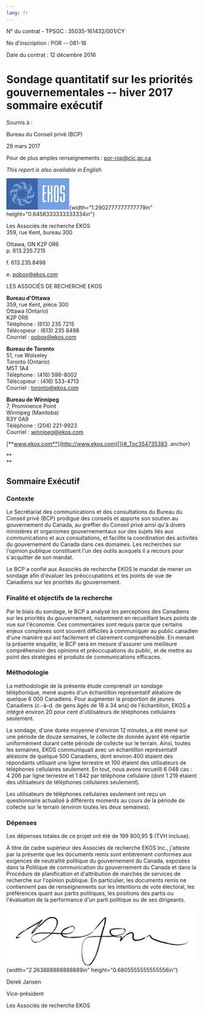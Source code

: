 ```yaml
---
lang: fr
---
```


N° du contrat - TPSGC : 35035-161432/001/CY

No d'inscription : POR -- 081-16

Date du contrat : 12 décembre 2016

# Sondage quantitatif sur les priorités gouvernementales -- hiver 2017 sommaire exécutif

Soumis à :

Bureau du Conseil privé (BCP)

29 mars 2017

Pour de plus amples renseignements : por-rop@cic.gc.ca

*This report is also available in English*

![Logo Ekos](media/media/image1.jpeg "Logo Ekos"){width="1.2902777777777779in" height="0.6458333333333334in"}

Les Associés de recherche EKOS\
359, rue Kent, bureau 300

Ottawa, ON K2P 0R6\
p. 613.235.7215

f\. 613.235.8498

e\. pobox@ekos.com

LES ASSOCIÉS DE RECHERCHE EKOS

**Bureau d'Ottawa**\
359, rue Kent, pièce 300\
Ottawa (Ontario)\
K2P 0R6\
Téléphone : (613) 235 7215\
Télécopieur : (613) 235 8498\
Courriel : pobox@ekos.com

**Bureau de Toronto**\
51, rue Wolseley\
Toronto (Ontario)\
M5T 1A4\
Téléphone : (416) 598-8002\
Télécopieur : (416) 533-4713\
Courriel : toronto@ekos.com

**Bureau de Winnipeg**\
7, Prominence Point\
Winnipeg (Manitoba)\
R3Y 0A9\
Téléphone : (204) 221-9923\
Courriel : winnipeg@ekos.com

[**www.ekos.com**](http://www.ekos.com)[]{#_Toc354735383 .anchor}

**\
**

## Sommaire Exécutif

### Contexte

Le Secrétariat des communications et des consultations du Bureau du Conseil privé (BCP) prodigue des conseils et apporte son soutien au gouvernement du Canada, au greffier du Conseil privé ainsi qu'à divers ministères et organismes gouvernementaux sur des sujets liés aux communications et aux consultations, et facilite la coordination des activités du gouvernement du Canada dans ces domaines. Les recherches sur l'opinion publique constituent l'un des outils auxquels il a recours pour s'acquitter de son mandat.

Le BCP a confié aux Associés de recherche EKOS le mandat de mener un sondage afin d'évaluer les préoccupations et les points de vue de Canadiens sur les priorités du gouvernement.

### Finalité et objectifs de la recherche

Par le biais du sondage, le BCP a analysé les perceptions des Canadiens sur les priorités du gouvernement, notamment en recueillant leurs points de vue sur l'économie. Ces commentaires sont requis parce que certains enjeux complexes sont souvent difficiles à communiquer au public canadien d'une manière qui est facilement et clairement compréhensible. En menant la présente enquête, le BCP sera en mesure d'assurer une meilleure compréhension des opinions et préoccupations du public, et de mettre au point des stratégies et produits de communications efficaces.

### Méthodologie

La méthodologie de la présente étude comprenait un sondage téléphonique, mené auprès d'un échantillon représentatif aléatoire de quelque 6 000 Canadiens. Pour augmenter la proportion de jeunes Canadiens (c.-à-d. de gens âgés de 18 à 34 ans) de l'échantillon, EKOS a intégré environ 20 pour cent d'utilisateurs de téléphones cellulaires seulement.

Le sondage, d'une durée moyenne d'environ 12 minutes, a été mené sur une période de douze semaines, le collecte de donnée ayant été répartie uniformément durant cette période de collecte sur le terrain. Ainsi, toutes les semaines, EKOS communiquait avec un échantillon représentatif aléatoire de quelque 500 Canadiens, dont environ 400 étaient des répondants utilisant une ligne terrestre et 100 étaient des utilisateurs de téléphones cellulaires seulement. En tout, nous avons recueilli 6 048 cas : 4 206 par ligne terrestre et 1 842 par téléphone cellulaire (dont 1 219 étaient des utilisateurs de téléphones cellulaires seulement).

Les utilisateurs de téléphones cellulaires seulement ont reçu un questionnaire actualisé à différents moments au cours de la période de collecte sur le terrain (environ toutes les deux semaines).

### Dépenses

Les dépenses totales de ce projet ont été de 199 800,95 \$ (TVH incluse).

À titre de cadre supérieur des Associés de recherche EKOS Inc., j'atteste par la présente que les documents remis sont entièrement conformes aux exigences de neutralité politique du gouvernement du Canada, exposées dans la Politique de communication du gouvernement du Canada et dans la Procédure de planification et d'attribution de marchés de services de recherche sur l'opinion publique. En particulier, les documents remis ne contiennent pas de renseignements sur les intentions de vote électoral, les préférences quant aux partis politiques, les positions des partis ou l'évaluation de la performance d'un parti politique ou de ses dirigeants.

![Derek-sign](media/media/image2.jpeg){width="2.263888888888889in" height="0.6805555555555556in"}

Derek Jansen

Vice-président

Les Associés de recherche EKOS
